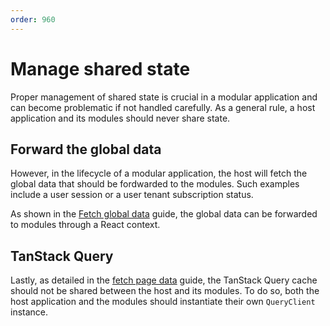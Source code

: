 ```yaml
---
order: 960
---
```


# Manage shared state

Proper management of shared state is crucial in a modular application and can become problematic if not handled carefully. As a general rule, a host application and its modules should never share state.

## Forward the global data

However, in the lifecycle of a modular application, the host will fetch the global data that should be fordwarded to the modules. Such examples include a user session or a user tenant subscription status.

As shown in the [Fetch global data](./fetch-global-data.md#fetch-the-data-1) guide, the global data can be forwarded to modules through a React context.

## TanStack Query

Lastly, as detailed in the [fetch page data](./fetch-page-data.md#setup-the-query-client) guide, the TanStack Query cache should not be shared between the host and its modules. To do so, both the host application and the modules should instantiate their own `QueryClient` instance.
